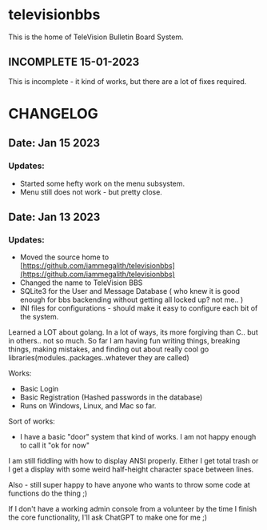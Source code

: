 # televisionbbs
This is the home of TeleVision Bulletin Board System.

## INCOMPLETE 15-01-2023
This is incomplete - it kind of works, but there are a lot of fixes required.

# CHANGELOG

## Date: Jan 15 2023
### Updates:
* Started some hefty work on the menu subsystem.
* Menu still does not work - but pretty close.

## Date: Jan 13 2023
### Updates:   
* Moved the source home to [https://github.com/iammegalith/televisionbbs](https://github.com/iammegalith/televisionbbs)
* Changed the name to TeleVision BBS
* SQLite3 for the User and Message Database ( who knew it is good enough for bbs backending without getting all locked up? not me.. )
* INI files for configurations - should make it easy to configure each bit of the system.


Learned a LOT about golang. In a lot of ways, its more forgiving than C.. but in others.. not so much.  So far I am having fun writing things, breaking things, making mistakes, and finding out about really cool go libraries(modules..packages..whatever they are called)  


Works:  
* Basic Login
* Basic Registration (Hashed passwords in the database)
* Runs on Windows, Linux, and Mac so far.


Sort of works:  
* I have a basic "door" system that kind of works.  I am not happy enough to call it "ok for now" 
   
I am still fiddling with how to display ANSI properly.  Either I get total trash or I get a display with some weird half-height character space between lines.  


Also - still super happy to have anyone who wants to throw some code at functions do the thing ;)    


If I don't have a working admin console from a volunteer by the time I finish the core functionality, I'll ask ChatGPT to make one for me ;)  
